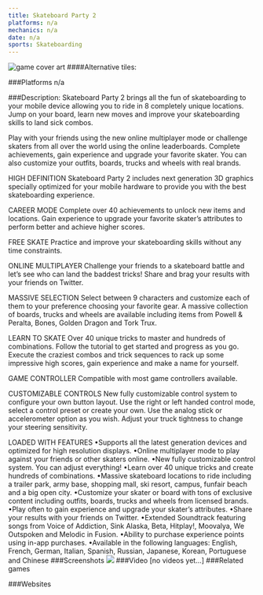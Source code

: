 ```yaml
---
title: Skateboard Party 2
platforms: n/a
mechanics: n/a
date: n/a
sports: Skateboarding
---
```

![game cover art](//images.igdb.com/igdb/image/upload/t_cover_big/pwliknsq5qggu4tcrwlg.jpg "Logo Title Text 1")
####Alternative tiles:

###Platforms
n/a

###Description:
Skateboard Party 2 brings all the fun of skateboarding to your mobile device allowing you to ride in 8 completely unique locations. Jump on your board, learn new moves and improve your skateboarding skills to land sick combos. 
 
Play with your friends using the new online multiplayer mode or challenge skaters from all over the world using the online leaderboards. Complete achievements, gain experience and upgrade your favorite skater. You can also customize your outfits, boards, trucks and wheels with real brands. 
 
HIGH DEFINITION 
Skateboard Party 2 includes next generation 3D graphics specially optimized for your mobile hardware to provide you with the best skateboarding experience. 
 
CAREER MODE 
Complete over 40 achievements to unlock new items and locations. Gain experience to upgrade your favorite skater’s attributes to perform better and achieve higher scores. 
 
FREE SKATE 
Practice and improve your skateboarding skills without any time constraints. 
 
ONLINE MULTIPLAYER 
Challenge your friends to a skateboard battle and let’s see who can land the baddest tricks! Share and brag your results with your friends on Twitter. 
 
MASSIVE SELECTION 
Select between 9 characters and customize each of them to your preference choosing your favorite gear. A massive collection of boards, trucks and wheels are available including items from Powell & Peralta, Bones, Golden Dragon and Tork Trux. 
 
LEARN TO SKATE 
Over 40 unique tricks to master and hundreds of combinations. Follow the tutorial to get started and progress as you go. Execute the craziest combos and trick sequences to rack up some impressive high scores, gain experience and make a name for yourself. 
 
GAME CONTROLLER 
Compatible with most game controllers available. 
 
CUSTOMIZABLE CONTROLS 
New fully customizable control system to configure your own button layout. Use the right or left handed control mode, select a control preset or create your own. Use the analog stick or accelerometer option as you wish. Adjust your truck tightness to change your steering sensitivity. 
 
LOADED WITH FEATURES 
•Supports all the latest generation devices and optimized for high resolution displays. 
•Online multiplayer mode to play against your friends or other skaters online. 
•New fully customizable control system. You can adjust everything! 
•Learn over 40 unique tricks and create hundreds of combinations. 
•Massive skateboard locations to ride including a trailer park, army base, shopping mall, ski resort, campus, funfair beach and a big open city. 
•Customize your skater or board with tons of exclusive content including outfits, boards, trucks and wheels from licensed brands. 
•Play often to gain experience and upgrade your skater’s attributes. 
•Share your results with your friends on Twitter. 
•Extended Soundtrack featuring songs from Voice of Addiction, Sink Alaska, Beta, Hitplay!, Moovalya, We Outspoken and Melodic in Fusion. 
•Ability to purchase experience points using in-app purchases. 
•Available in the following languages: English, French, German, Italian, Spanish, Russian, Japanese, Korean, Portuguese and Chinese
###Screenshots
<a target="_blank" rel="noopener noreferrer" href="//images.igdb.com/igdb/image/upload/t_cover_big/sh10wywdomhsblrc5nt6.jpg"><img src="//images.igdb.com/igdb/image/upload/t_thumb/sh10wywdomhsblrc5nt6.jpg"/></a>
###Video
[no videos yet...]
###Related games

###Websites

